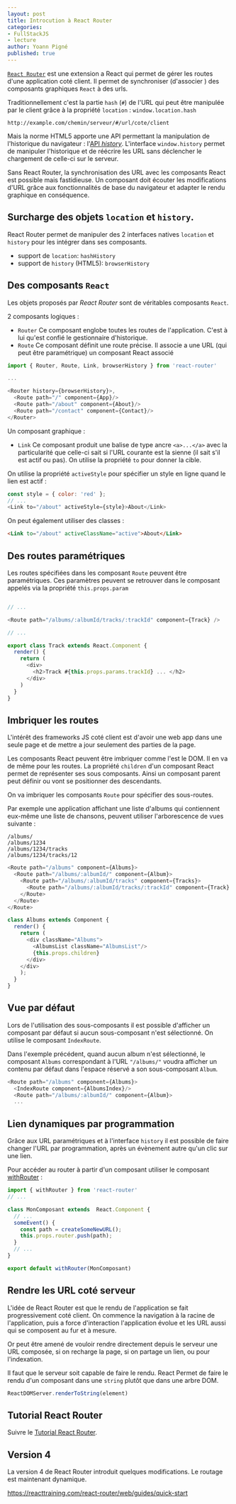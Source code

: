 ```yaml
---
layout: post
title: Introcution à React Router
categories:
- FullStackJS
- lecture
author: Yoann Pigné
published: true
---
```


[`React Router`](https://github.com/ReactTraining/react-router) est une extension a React qui permet de gérer les routes d'une application coté client. Il permet de synchroniser (d'associer ) des composants graphiques `React` à des urls.

Traditionnellement c'est la partie `hash` (`#`) de l'URL qui peut être manipulée par le client grâce à la propriété `location` : `window.location.hash`

```
http://example.com/chemin/serveur/#/url/cote/client
```

Mais la norme HTML5 apporte une API permettant la manipulation de l'historique du navigateur : l'[API *history*](https://developer.mozilla.org/en-US/docs/Web/API/History_API). L'interface  `window.history` permet de manipuler l'historique et de réécrire les URL sans déclencher le chargement de celle-ci sur le serveur.


Sans React Router, la synchronisation des URL avec les composants React est possible mais fastidieuse. Un composant doit écouter les modifications d'URL grâce aux fonctionnalités de base du navigateur et adapter le rendu graphique en conséquence.

## Surcharge des objets `location` et `history`.

React Router permet de manipuler des 2 interfaces natives `location` et `history` pour les intégrer dans ses composants.

- support de `location`: `hashHistory`
- support de `history` (HTML5): `browserHistory`


## Des composants `React`

Les objets proposés par *React Router* sont de véritables composants `React`.

2 composants logiques :

- `Router` Ce composant englobe toutes les routes de l'application. C'est à lui qu'est confié le gestionnaire d'historique.
- `Route` Ce composant définit une route précise. Il associe a une URL (qui peut être paramétrique) un composant React associé

```js
import { Router, Route, Link, browserHistory } from 'react-router'

...

<Router history={browserHistory}>,
  <Route path="/" component={App}/>
  <Route path="/about" component={About}/>
  <Route path="/contact" component={Contact}/>
</Router>
```

Un composant graphique :

- `Link` Ce composant produit une balise de type ancre `<a>...</a>` avec la particularité que celle-ci sait si l'URL courante est la sienne (il sait s'il est actif ou pas). On utilise la propriété `to` pour donner la cible.

On utilise la propriété `activeStyle` pour spécifier un style en ligne quand le lien est actif :

```js
const style = { color: 'red' };
// ...
<Link to="/about" activeStyle={style}>About</Link>
```

On peut également utiliser des classes :

```html
<Link to="/about" activeClassName="active">About</Link>
```

## Des routes paramétriques

Les routes spécifiées dans les composant `Route` peuvent être paramétriques. Ces paramètres peuvent se retrouver dans le composant appelés via la propriété `this.props.param`


```js

// ...

<Route path="/albums/:albumId/tracks/:trackId" component={Track} />

// ...

export class Track extends React.Component {
  render() {
    return (
      <div>
        <h2>Track #{this.props.params.trackId} ... </h2>
      </div>
    )
  }
}
```

## Imbriquer les routes

L'intérêt des frameworks JS coté client est d'avoir une web app dans une seule page et de mettre a jour seulement des parties de la page.

Les composants React peuvent être imbriquer comme l'est le DOM. Il en va de même pour les routes. La propriété `children` d'un composant React permet de représenter ses sous composants.  Ainsi un composant parent peut définir ou vont se positionner des descendants.

On va imbriquer les composants `Route` pour spécifier des sous-routes.


Par exemple une application affichant une liste d'albums qui contiennent eux-même une liste de chansons, peuvent utiliser l'arborescence de vues suivante :




```
/albums/
/albums/1234
/albums/1234/tracks
/albums/1234/tracks/12
```


```js
<Route path="/albums" component={Albums}>
  <Route path="/albums/:albumId/" component={Album}>
    <Route path="/albums/:albumId/tracks" component={Tracks}>
      <Route path="/albums/:albumId/tracks/:trackId" component={Track} />
    </Route>
  </Route>
</Route>
```



```js
class Albums extends Component {
  render() {
    return (
      <div className="Albums">
        <AlbumsList className="AlbumsList"/>
        {this.props.children}
      </div>
    </div>
    );
  }
}
```



## Vue par défaut

Lors de l'utilisation des sous-composants il est possible d'afficher un composant par défaut si aucun sous-composant n'est sélectionné. On utilise le composant `IndexRoute`.

Dans l'exemple précédent, quand aucun album n'est sélectionné, le composant `Albums` correspondant à l'URL `"/albums/"` voudra afficher un contenu par défaut dans l'espace réservé a son sous-composant `Album`.

```js
<Route path="/albums" component={Albums}>
  <IndexRoute component={AlbumsIndex}/>
  <Route path="/albums/:albumId/" component={Album}>
  ...
```


## Lien dynamiques par programmation

Grâce aux URL paramétriques et à l'interface `history` il est possible de faire changer l'URL par programmation, après un évènement autre qu'un clic sur une lien.

Pour accéder au router à partir d'un composant utiliser le composant [withRouter](https://github.com/ReactTraining/react-router/blob/master/upgrade-guides/v2.4.0.md#withrouter-hoc-higher-order-component) :



```js
import { withRouter } from 'react-router'
// ...

class MonComposant extends  React.Component {
  // ...
  someEvent() {
    const path = createSomeNewURL();
    this.props.router.push(path);
  }
  // ...
}

export default withRouter(MonComposant)
```

## Rendre les URL coté serveur

L'idée de React Router est que le rendu de l'application se fait progressivement coté client. On commence la navigation à la racine de l'application, puis a force d'interaction l'application évolue et les URL aussi qui se composent au fur et à mesure.

Or peut être amené de vouloir rendre directement depuis le serveur une URL composée, si on recharge la page, si on partage un lien, ou pour l'indexation.

Il faut que le serveur soit capable de faire le rendu. React Permet de faire le rendu d'un composant dans une `string`  plutôt que dans une arbre DOM.

```js
ReactDOMServer.renderToString(element)
```


## Tutorial React Router

Suivre le [Tutorial React Router](https://github.com/reactjs/react-router-tutorial).

## Version 4

La version 4 de React Router introduit quelques modifications. Le routage est maintenant dynamique. 

<https://reacttraining.com/react-router/web/guides/quick-start>

 
